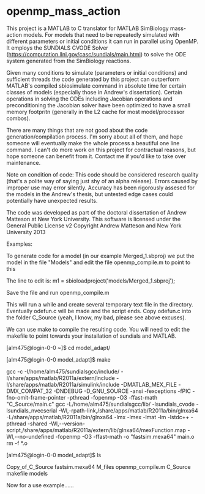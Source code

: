openmp_mass_action
==================

This project is a MATLAB to C translator for MATLAB SimBiology mass-action models.  For models that need to be
repeatedly simulated with different parameters or initial conditions it can run in parallel using OpenMP.  It employs
the SUNDIALS CVODE Solver (https://computation.llnl.gov/casc/sundials/main.html) to solve the ODE system generated
from the SimBiology reactions.

Given many conditions to simulate (parameters or initial conditions) and sufficient threads the code generated by this
project can outperform MATLAB's compiled sbiosimulate command in absolute time for certain classes of models (especially
those in Andrew's dissertation).  Certain operations in solving the ODEs including Jacobian operations and preconditioning
the Jacobian solver have been optimized to have a small memory footpritn (generally in the L2 cache for most model/processor
combos).

There are many things that are not good about the code generation/compilation process.  I'm sorry about all of them,
and hope someone will eventually make the whole process a beautiful one line command.  I can't do more work on this 
project for contractual reasons, but hope someone can benefit from it.  Contact me if you'd like to take over 
maintenance.

Note on condition of code:
This code should be considered research quality (that's a polite way of saying just shy of an alpha release).  Errors
caused by improper use may error silently.  Accuracy has been rigorously assesed for the models in the Andrew's thesis,
but untested edge cases could potentially have unexpected results.

The code was developed as part of the doctoral dissertation of Andrew Matteson at New York University.
This software is licensed under the General Public License v2
Copyright Andrew Matteson and New York University 2013

Examples:

To generate code for a model (in our example Merged_1.sbproj) we put the model in the file "Models" and edit the
file openmp_compile.m to point to this 

The line to edit is:
m1 = sbioloadproject('models/Merged_1.sbproj');

Save the file and run
openmp_compile.m

This will run a while and create several temporary text file in the directory.  Eventually odefun.c will be made
and the script ends.  Copy odefun.c into the folder C_Source (yeah, I know, my bad, please see above excuses).

We can use make to compile the resulting code.  You will need to edit the makefile to point towards your installation
of sundials and MATLAB.

[alm475@login-0-0 ~]$ cd model_adapt/

[alm475@login-0-0 model_adapt]$ make

gcc -c  -I/home/alm475/sundialsgcc/include/ -I/share/apps/matlab/R2011a/extern/include -I/share/apps/matlab/R2011a/simulink/include -DMATLAB_MEX_FILE   -DMX_COMPAT_32  -DNDEBUG -D_GNU_SOURCE -ansi  -fexceptions -fPIC -fno-omit-frame-pointer -pthread  -fopenmp -O3 -ffast-math  "C_Source/main.c"
gcc   -L/home/alm475/sundialsgcc/lib/ -lsundials_cvode -lsundials_nvecserial -Wl,-rpath-link,/share/apps/matlab/R2011a/bin/glnxa64 -L/share/apps/matlab/R2011a/bin/glnxa64 -lmx -lmex -lmat -lm -lstdc++ -pthread -shared -Wl,--version-script,/share/apps/matlab/R2011a/extern/lib/glnxa64/mexFunction.map -Wl,--no-undefined -fopenmp -O3 -ffast-math -o  "fastsim.mexa64"  main.o
rm -f *.o

[alm475@login-0-0 model_adapt]$ ls

Copy_of_C_Source  fastsim.mexa64  M_files  openmp_compile.m
C_Source    makefile	  models

Now for a use example......

